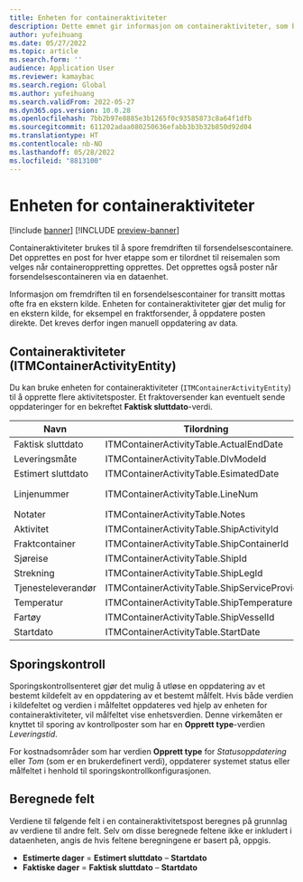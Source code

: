 ```yaml
---
title: Enheten for containeraktiviteter
description: Dette emnet gir informasjon om containeraktiviteter, som brukes til å spore fremdriften til forsendelsescontainere.
author: yufeihuang
ms.date: 05/27/2022
ms.topic: article
ms.search.form: ''
audience: Application User
ms.reviewer: kamaybac
ms.search.region: Global
ms.author: yufeihuang
ms.search.validFrom: 2022-05-27
ms.dyn365.ops.version: 10.0.28
ms.openlocfilehash: 7bb2b97e8885e3b1265f0c93585873c8a64f1dfb
ms.sourcegitcommit: 611202adaa080250636efabb3b3b32b850d92d04
ms.translationtype: HT
ms.contentlocale: nb-NO
ms.lasthandoff: 05/28/2022
ms.locfileid: "8813100"
---
```

# <a name="container-activities-entity"></a>Enheten for containeraktiviteter

[!include [banner](../includes/banner.md)]
[!INCLUDE [preview-banner](../includes/preview-banner.md)]
<!-- KFM: Preview until GA with 10.0.28 -->

Containeraktiviteter brukes til å spore fremdriften til forsendelsescontainere. Det opprettes en post for hver etappe som er tilordnet til reisemalen som velges når containeroppretting opprettes. Det opprettes også poster når forsendelsescontaineren via en dataenhet.

Informasjon om fremdriften til en forsendelsescontainer for transitt mottas ofte fra en ekstern kilde. Enheten for containeraktiviteter gjør det mulig for en ekstern kilde, for eksempel en fraktforsender, å oppdatere posten direkte. Det kreves derfor ingen manuell oppdatering av data.

## <a name="container-activities-itmcontaineractivityentity"></a>Containeraktiviteter (ITMContainerActivityEntity)

Du kan bruke enheten for containeraktiviteter (`ITMContainerActivityEntity`) til å opprette flere aktivitetsposter. Et fraktoversender kan eventuelt sende oppdateringer for en bekreftet **Faktisk sluttdato**-verdi.

| Navn | Tilordning | Datatype | Nøkkel | Obligatorisk |
|---|---|---|---|---|
| Faktisk sluttdato | ITMContainerActivityTable.ActualEndDate | Dato/klokkeslett | Nei | Nei |
| Leveringsmåte | ITMContainerActivityTable.DlvModeId | Nvarchar(10) | Nei | Nei |
| Estimert sluttdato | ITMContainerActivityTable.EsimatedDate | Dato/klokkeslett | Nei | Nei |
| Linjenummer | ITMContainerActivityTable.LineNum | Numeric(32, 16) | **Ja** | Nei |
| Notater | ITMContainerActivityTable.Notes | nvarchar(MAX) | Nei | Nei |
| Aktivitet | ITMContainerActivityTable.ShipActivityId | Nvarchar(10) | Nei | **Ja** |
| Fraktcontainer | ITMContainerActivityTable.ShipContainerId | Nvarchar(20) | **Ja** | **Ja** |
| Sjøreise | ITMContainerActivityTable.ShipId | Nvarchar(20) | **Ja** | **Ja** |
| Strekning | ITMContainerActivityTable.ShipLegId | Nvarchar(20) | Nei | **Ja** |
| Tjenesteleverandør | ITMContainerActivityTable.ShipServiceProvider | Nvarchar(20) | Nei | Nei |
| Temperatur | ITMContainerActivityTable.ShipTemperature | Numeric(32, 6) | Nei | Nei |
| Fartøy | ITMContainerActivityTable.ShipVesselId | Nvarchar(20) | Nei | Nei |
| Startdato | ITMContainerActivityTable.StartDate | Dato/klokkeslett | Nei | Nei |

## <a name="tracking-control"></a>Sporingskontroll

Sporingskontrollsenteret gjør det mulig å utløse en oppdatering av et bestemt kildefelt av en oppdatering av et bestemt målfelt. Hvis både verdien i kildefeltet og verdien i målfeltet oppdateres ved hjelp av enheten for containeraktiviteter, vil målfeltet vise enhetsverdien. Denne virkemåten er knyttet til sporing av kontrollposter som har en **Opprett type**-verdien *Leveringstid*.

For kostnadsområder som har verdien **Opprett type** for *Statusoppdatering* eller *Tom* (som er en brukerdefinert verdi), oppdaterer systemet status eller målfeltet i henhold til sporingskontrollkonfigurasjonen.

## <a name="calculated-fields"></a>Beregnede felt

Verdiene til følgende felt i en containeraktivitetspost beregnes på grunnlag av verdiene til andre felt. Selv om disse beregnede feltene ikke er inkludert i dataenheten, angis de hvis feltene beregningene er basert på, oppgis.

- **Estimerte dager** = **Estimert sluttdato** – **Startdato**
- **Faktiske dager** = **Faktisk sluttdato** – **Startdato**
